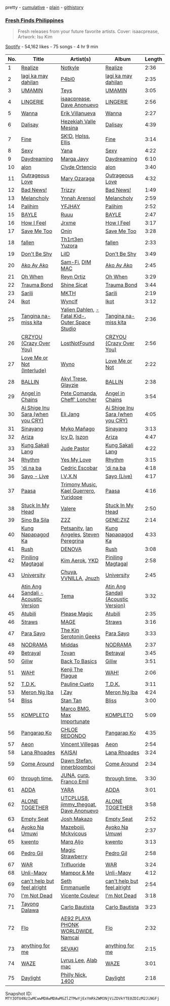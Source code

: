 pretty - [cumulative](/playlists/cumulative/37i9dQZF1DXd41OiKoLJY1.md) - [plain](/playlists/plain/37i9dQZF1DXd41OiKoLJY1) - [githistory](https://github.githistory.xyz/mackorone/spotify-playlist-archive/blob/main/playlists/plain/37i9dQZF1DXd41OiKoLJY1)

### [Fresh Finds Philippines](https://open.spotify.com/playlist/37i9dQZF1DXd41OiKoLJY1)

> Fresh releases from your future favorite artists\. Cover: isaacprease, Artwork: Isu Kim

[Spotify](https://open.spotify.com/user/spotify) - 54,162 likes - 75 songs - 4 hr 9 min

| No. | Title | Artist(s) | Album | Length |
|---|---|---|---|---|
| 1 | [Realize](https://open.spotify.com/track/3m7qUBL3aFG5QQ2DyC26qX) | [Notkyle](https://open.spotify.com/artist/6NbOllM9XjgO44JQyhUv6D) | [Realize](https://open.spotify.com/album/5U7WqhGv8hxWQxa5YvA83H) | 2:36 |
| 2 | [lagi ka may dahilan](https://open.spotify.com/track/0O3ckr8uB4OKNuDbL999GM) | [P4bl0](https://open.spotify.com/artist/0xh04KMHGerrwFTxxdLs4V) | [lagi ka may dahilan](https://open.spotify.com/album/1ml0A7eJHRcH1SFf8VfCGR) | 2:35 |
| 3 | [UMAMIN](https://open.spotify.com/track/5UdwrbJNLN31jlJVwlUq08) | [Teys](https://open.spotify.com/artist/3X0zRsFy2Mbq10BTmhLjun) | [UMAMIN](https://open.spotify.com/album/2vOflFVDhIx2nzEeqF4fHx) | 3:05 |
| 4 | [LINGERIE](https://open.spotify.com/track/72N8r4vWZKk7aAm1RhrAoD) | [isaacprease](https://open.spotify.com/artist/2Pa2Q2By2eVE6RT8SfgozN), [Dave Anonuevo](https://open.spotify.com/artist/7buJRMVUhTO2JhsNekynv1) | [LINGERIE](https://open.spotify.com/album/3H9peqvh59rw0RMQzVd8Cn) | 2:56 |
| 5 | [Wanna](https://open.spotify.com/track/61aOTb8m40WJ0W6PW4s5RY) | [Erik Villanueva](https://open.spotify.com/artist/4cWuxVZWKH9jPX74eYip2E) | [Wanna](https://open.spotify.com/album/30sRw6RFUNlL2bpjxphrKT) | 2:27 |
| 6 | [Dalisay](https://open.spotify.com/track/7BAxD05Y4dCY9TM8e7iX8j) | [Hezekiah Valle Mesina](https://open.spotify.com/artist/4pUG0OxSNNRm5DxWq7opcp) | [Dalisay](https://open.spotify.com/album/7BRciOsnWAKfEKqmq4weTu) | 4:39 |
| 7 | [Fine](https://open.spotify.com/track/1wMHWbZQuywtwA6fWvXj0E) | [SK!D](https://open.spotify.com/artist/44IMSufMeFgCqrPpBTI9Di), [Hplss](https://open.spotify.com/artist/69N5GFx9RDaVyHmkzOwSGK), [Ellis](https://open.spotify.com/artist/2D7FouZSVshViiKI4TmCwl) | [Fine](https://open.spotify.com/album/2GJ53reCtb8WGKgCcUoouA) | 3:14 |
| 8 | [Sexy](https://open.spotify.com/track/35qfmEJ8AEFerGd2hXb3bp) | [Yana](https://open.spotify.com/artist/0kzc43vLG2xAGAdmwl7LTn) | [Sexy](https://open.spotify.com/album/3DvhzfaMNZDlyHOJRffEqT) | 4:22 |
| 9 | [Daydreaming](https://open.spotify.com/track/2pQo51PRZvlEi4SkpGbDpV) | [Marga Jayy](https://open.spotify.com/artist/04Bq2hRCsdZEQ9cKVDXN3R) | [Daydreaming](https://open.spotify.com/album/6T2a65KuRgowiBv8r8BIsF) | 6:10 |
| 10 | [alon](https://open.spotify.com/track/4Fjp3Piyk9yDT03Nk8PJmT) | [Clyde Ortencio](https://open.spotify.com/artist/47y4RkOKrh6fDyqF844hSd) | [alon](https://open.spotify.com/album/74MQ6uSdIhTQ6uZBemofxb) | 3:40 |
| 11 | [Outrageous Love](https://open.spotify.com/track/63UaQOlUuVPPF6mo0sUjBL) | [Mary Ozaraga](https://open.spotify.com/artist/4GS8yp4W5CAsrm9nuGmOVB) | [Outrageous Love](https://open.spotify.com/album/3xURMD2K7vEndUN3ZBM7DN) | 4:32 |
| 12 | [Bad News!](https://open.spotify.com/track/70vdovCxQGJmrYDSeO5GLq) | [Trizzy](https://open.spotify.com/artist/5dbPgbvyHBcdAjQ02qnDNi) | [Bad News!](https://open.spotify.com/album/1RBjqCItNgp2PtTLQwP6rw) | 1:49 |
| 13 | [Melancholy](https://open.spotify.com/track/59IfxKelxnAy0jJxjp1DjH) | [Ynnah Arensol](https://open.spotify.com/artist/6IpsNavWthmNGXI2F52R4f) | [Melancholy](https://open.spotify.com/album/33wpPhxmjKTobY6XuLpQLx) | 2:59 |
| 14 | [Palihim](https://open.spotify.com/track/17F253J62IkWzTgajQaXya) | [YFJHAY](https://open.spotify.com/artist/6SygNpCWRSxpnGq5LXNt9q) | [Palihim](https://open.spotify.com/album/3cJEDHPOaZuSVbCilbFtxi) | 2:52 |
| 15 | [BAYLE](https://open.spotify.com/track/0PvuDu1LImmW2GDxulQiAp) | [Ruuu](https://open.spotify.com/artist/0h8CTim59fwR1EVwYl5TbX) | [BAYLE](https://open.spotify.com/album/5JKMcb4kO1ox074UurogNZ) | 2:47 |
| 16 | [How I Feel](https://open.spotify.com/track/2Z8GaLWB3eOIG8Jtal74Ch) | [Jrxme](https://open.spotify.com/artist/08rpVm7QVoQQhXWAirxqv3) | [How I Feel](https://open.spotify.com/album/52iKbiiDD7bGDvFXvkVzod) | 3:17 |
| 17 | [Save Me Too](https://open.spotify.com/track/2uGO4r9YYQiTWBzT4r855B) | [Onin](https://open.spotify.com/artist/5yprou6hpqUvmFqZaFH9DB) | [Save Me Too](https://open.spotify.com/album/7AzmCDPYF6IXz0yG8feH8H) | 3:28 |
| 18 | [fallen](https://open.spotify.com/track/18LsjUmTu3SD2pmxYG2kkW) | [Th1rt3en Yuzora](https://open.spotify.com/artist/0ZsV5LjbQKkSE6zkQbGQgc) | [fallen](https://open.spotify.com/album/1BsMavB1FPZTRTIy2lXkuF) | 2:33 |
| 19 | [Don't Be Shy](https://open.spotify.com/track/2jxXEhJtYyhOLRNQXzqpSB) | [LilD](https://open.spotify.com/artist/0aP46vxM4W4zAKRhGeeaIq) | [Don't Be Shy](https://open.spotify.com/album/6OJ1ztJVWlZVIsgPuhM7ob) | 3:49 |
| 20 | [Ako Ay Ako](https://open.spotify.com/track/33xRsrdrKNZOmvzY0cYpZ8) | [Sam\-Fi](https://open.spotify.com/artist/6ZPlODLIMfK4KYmhJuQuns), [DIM MAC](https://open.spotify.com/artist/2dgE34Yon3PRdwNlC71mF2) | [Ako Ay Ako](https://open.spotify.com/album/3FFrBUThSWiMdfOC6Y4WCh) | 2:45 |
| 21 | [Oh When](https://open.spotify.com/track/5NzFZC4E5BENVIVe1wTGq9) | [Reyn Ortiz](https://open.spotify.com/artist/30V1yWmoHMIYbeLLnaU31M) | [Oh When](https://open.spotify.com/album/7r9I9tOn1YgugEuDSOshjs) | 3:29 |
| 22 | [Trauma Bond](https://open.spotify.com/track/3KrCMTfhYxg4W0QijR5CgH) | [Shine Sicat](https://open.spotify.com/artist/0yWy82qmLM3FybLtjSiOC5) | [Trauma Bond](https://open.spotify.com/album/1sG1iFqA1LnrDNhAKOTLov) | 3:44 |
| 23 | [Sarili](https://open.spotify.com/track/2yq6RweYFJTPz39BeF4nmL) | [MKTH](https://open.spotify.com/artist/3uW7QkvUdyBu9dzOZiEzfL) | [Sarili](https://open.spotify.com/album/75ho2cDElw3J7QYcJc0OUI) | 2:19 |
| 24 | [Ikot](https://open.spotify.com/track/2YVxLpUcLh6xTXyrhM6OC7) | [Wynclf](https://open.spotify.com/artist/3EmpY4fy16HPzHdUJOaz1d) | [Ikot](https://open.spotify.com/album/0geLVvXCRGaKR4VjAyiuDr) | 3:12 |
| 25 | [Tangina na\-miss kita](https://open.spotify.com/track/2wuLvBSqvMpLcaCTDCHYuv) | [Yalien Dahlen](https://open.spotify.com/artist/0EMjBzsfVNij3Pc25Fu79c), [\-Fatal Kid\-](https://open.spotify.com/artist/5EQeXfUSygDYU6cCXvVVtE), [Outer Space Studio](https://open.spotify.com/artist/2NWGirWy4tZ0b9qNGn6dgq) | [Tangina na\-miss kita](https://open.spotify.com/album/2NNRqu8Jpr9OtagrSXqQRj) | 2:36 |
| 26 | [CRZYOU \(Crazy Over You\)](https://open.spotify.com/track/2uC7WmDGMYpEbN8kDqPEcf) | [LostNotFound](https://open.spotify.com/artist/1SVjSG7OLV3mrpH5N9QYDM) | [CRZYOU \(Crazy Over You\)](https://open.spotify.com/album/3ciDPNp6ZsWxLg8CsXgwHx) | 2:56 |
| 27 | [Love Me or Not \(Interlude\)](https://open.spotify.com/track/6wjfII8huIhU9KnAz0yma2) | [Wyno](https://open.spotify.com/artist/6JivsO2F1klvrpfemicWe2) | [Love Me or Not](https://open.spotify.com/album/7xKmOYHjXPJAWECSHp8jjG) | 2:22 |
| 28 | [BALLIN](https://open.spotify.com/track/1Oi2nEL0jB4kepIuNYSIse) | [Akyl Trese](https://open.spotify.com/artist/3xiRx3nRY3uzbxCkfRPwyt), [Glayzie](https://open.spotify.com/artist/0QudXWpRHroydiEeQmfRYX) | [BALLIN](https://open.spotify.com/album/0I9sDhcy9PsRdZud1yRL2z) | 2:38 |
| 29 | [Angel in Chains](https://open.spotify.com/track/0XGeMdIuqTh6WkfKzPhui0) | [Pete Comanda](https://open.spotify.com/artist/5Ur6l0uFN1eRysWj7nbO4l), [Cheff' Loncher](https://open.spotify.com/artist/3QpXMN11JiCBOHRd3Jhj8Q) | [Angel in Chains](https://open.spotify.com/album/2OEEz3fuLFJF31a9WPScff) | 3:54 |
| 30 | [Ai Shige Inu Sara \(when you CRY\)](https://open.spotify.com/track/1G4D9AyDS0PJqxT8kv6bqw) | [Eli Jang](https://open.spotify.com/artist/418vJWbgukUADkEehogcFL) | [Ai Shige Inu Sara \(when you CRY\)](https://open.spotify.com/album/5lO5MLuUVcH7hiUxUdLtst) | 4:05 |
| 31 | [Sinayang](https://open.spotify.com/track/5w6T71pWL8fC8x81h9eSUM) | [Myko Mañago](https://open.spotify.com/artist/4rLjmdSXq2xNqbIGs9Vq2s) | [Sinayang](https://open.spotify.com/album/1I2gCgXoz0ryU7xTWCUkVe) | 3:13 |
| 32 | [Ariza](https://open.spotify.com/track/3ubUGz1bMgmsZGt0zrcRYp) | [Icy D](https://open.spotify.com/artist/0DrnDxPyiRdLOa75RPrA2e), [Iszon](https://open.spotify.com/artist/4SRyvMcMw7hB8szuF0pZLd) | [Ariza](https://open.spotify.com/album/29y4OuQLD5Hl2Vx9SsWfn7) | 4:47 |
| 33 | [Kung Sakali Lang](https://open.spotify.com/track/3AEbulG1jUZ94z6E3QxpOi) | [Jude Pastor](https://open.spotify.com/artist/476EcJSai8XaduuaLuneiW) | [Kung Sakali Lang](https://open.spotify.com/album/09Flm1k4e3vsvzcEvrSugp) | 4:22 |
| 34 | [Rhythm](https://open.spotify.com/track/5A160kSVFpIrcpZ3wrMT6K) | [Yes My Love](https://open.spotify.com/artist/2ySp44kTR0uNVfilvTdyuX) | [Rhythm](https://open.spotify.com/album/7HHET7F7cVbDrdkn9Djwc0) | 3:15 |
| 35 | ['di na ba](https://open.spotify.com/track/6OLW2mJLNP47iPqZhVXe4h) | [Cedric Escobar](https://open.spotify.com/artist/2VzuK7FmRvapbBzdMY1mK2) | ['di na ba](https://open.spotify.com/album/3mUHCRpP9DRpZti8wyUYqJ) | 4:18 |
| 36 | [Sayo \- Live](https://open.spotify.com/track/2i1f6kHRmU2rvle5FvvZpB) | [I.V.X.N](https://open.spotify.com/artist/2OCTaDYhI6ZqXmplfXdtmw) | [Sayo \(Live\)](https://open.spotify.com/album/1Rvwyzo7w6tcWjOd5C7w9K) | 4:17 |
| 37 | [Paasa](https://open.spotify.com/track/3R2DJwLPelz74ViQGvmoXn) | [Trimony Music](https://open.spotify.com/artist/2pcBjPklr4dVKCAt7IsYrW), [Kael Guerrero](https://open.spotify.com/artist/3Lcxk1qxmoKXVMxKSR4aWQ), [Yuridope](https://open.spotify.com/artist/5xOvrnVpLjzfGi69GDlzQY) | [Paasa](https://open.spotify.com/album/6NJOCiM6cQ2pvB9l6vESuw) | 4:16 |
| 38 | [Stuck In My Head](https://open.spotify.com/track/1YoYm28cO6sVwDopCKNd8Y) | [Valere](https://open.spotify.com/artist/5ZQF36w4zKY03Rq4zbYx88) | [Stuck In My Head](https://open.spotify.com/album/47Cr3XsoojeUKIDqowRfHl) | 2:50 |
| 39 | [Sino Ba Sila](https://open.spotify.com/track/79GyME6g0EN0Kh65oGB4jD) | [Z2Z](https://open.spotify.com/artist/26IPaLiQmjviEda655dFFe) | [GENE:ZIIZ](https://open.spotify.com/album/6pMWTpXNMQHwwEc5wuGas8) | 2:14 |
| 40 | [Kung Napapagod Ka](https://open.spotify.com/track/2knkrIxnrHQ92M3rYzoeTC) | [Petsanity](https://open.spotify.com/artist/1OVaCQucAYwylVm6HxeqXm), [Ian Angeles](https://open.spotify.com/artist/6IxJnxBngSEJOBexOeM0Kj), [Steven Peregrina](https://open.spotify.com/artist/5KrSUjqj2SRoveNRwgm2rZ) | [Kung Napapagod Ka](https://open.spotify.com/album/0GbQxyblzhTIeMGLS53FQi) | 4:33 |
| 41 | [Rush](https://open.spotify.com/track/1ZcGIxRAtTXE30cn6MpsM0) | [DENOVA](https://open.spotify.com/artist/1RW6BoCYFpWTdftfYrUIp4) | [Rush](https://open.spotify.com/album/0rZTIpnD5Xf7nKuYAzqqcG) | 3:08 |
| 42 | [Piniling Magtagal](https://open.spotify.com/track/1V3cRQQcLtsL6AxXpCTHrm) | [Kim Aerok](https://open.spotify.com/artist/5KyGoe7tx4ObXK4rzS8dgP), [YKD](https://open.spotify.com/artist/0gpW1aub0XP15Dgg1N3la6) | [Piniling Magtagal](https://open.spotify.com/album/5P3pAWSBAql1bVu4ToFmAO) | 2:58 |
| 43 | [University](https://open.spotify.com/track/0k2R4AFxzNlLQAsCZejojB) | [Chuya](https://open.spotify.com/artist/2GXEVRwL1sW36TxBxq1QsV), [VVNILLA](https://open.spotify.com/artist/77GOFfG6ibHi4EHpJkvUU7), [Jnuzh](https://open.spotify.com/artist/7HyJFrpVIEYmf2tRMVU8hk) | [University](https://open.spotify.com/album/6y04OOpESfEmDM8qVbWlvf) | 2:45 |
| 44 | [Atin Ang Sandali \- Acoustic Version](https://open.spotify.com/track/1MvNQXJRL6vQnDSNo742PK) | [Tema](https://open.spotify.com/artist/0JHGjAEXAEzNH9nEv6Q3TB) | [Atin Ang Sandali \(Acoustic Version\)](https://open.spotify.com/album/0SxfnZAt4gVNUpr6JOS4jq) | 3:32 |
| 45 | [Atubili](https://open.spotify.com/track/6LcYqCwCqMynWNh3kZbjGq) | [Please Magic](https://open.spotify.com/artist/1FplvJfJfToJaXAOgGybFO) | [Atubili](https://open.spotify.com/album/3DlB99ZEAhmAm38Y5k1a8v) | 2:35 |
| 46 | [5traws](https://open.spotify.com/track/3YKEOeOgoLpaM1mOMMjMUM) | [MAGE](https://open.spotify.com/artist/0vhbTpMY6YaoSPlLyWO0JV) | [5traws](https://open.spotify.com/album/06OcVD1DU4ewL2Lu2FZGID) | 3:16 |
| 47 | [Para Sayo](https://open.spotify.com/track/3VONazCmyb8cndcNdUuO9p) | [The Kin Serotonin Geeks](https://open.spotify.com/artist/2FMOMbrklxqTwAtUvp19YA) | [Para Sayo](https://open.spotify.com/album/45aXUBXKJxOGIuwB32LFzs) | 3:33 |
| 48 | [NODRAMA](https://open.spotify.com/track/2vMW2tKA22OyR09Gsjgc92) | [Middas](https://open.spotify.com/artist/0owJAVoC3bHFIfkKvb1qoo) | [NODRAMA](https://open.spotify.com/album/2W3Zv4d37zgiEEj1PkpB8p) | 2:37 |
| 49 | [Betrayal](https://open.spotify.com/track/2Mc5rStGjyUQpWHchY73lb) | [Tovan](https://open.spotify.com/artist/4F3pg30nTfOv7oyrWEKcDk) | [Betrayal](https://open.spotify.com/album/3vaYq5mtGFggmsuMCmMS5u) | 3:45 |
| 50 | [Giliw](https://open.spotify.com/track/7yGzmGuPdbUYZkAamJUP6B) | [Back To Basics](https://open.spotify.com/artist/2Fq5c8FkS7AezbtM8zX5iA) | [Giliw](https://open.spotify.com/album/2zDeYsHv6La8LHK6FDfc1A) | 3:51 |
| 51 | [WAH!](https://open.spotify.com/track/5VzFU0utQ9a2vdXWBEcs0N) | [Kenji The Plague](https://open.spotify.com/artist/7xPWLmOfBpEW4mCHMwnfLx) | [WAH!](https://open.spotify.com/album/5EmVxueC7JQ6PMIlDUoCeV) | 2:06 |
| 52 | [T.D.K.](https://open.spotify.com/track/4kF4VJ0FUHW6Y4INOhJ0Bk) | [Pauline Cueto](https://open.spotify.com/artist/16RosqrGJ7rbsUdDEgTmv8) | [T.D.K.](https://open.spotify.com/album/3BlshNEn9SAMUE2UrTeGU9) | 3:11 |
| 53 | [Meron Ng Iba](https://open.spotify.com/track/4ZbIA5DaqB7bihH1XdpKiL) | [I Zay](https://open.spotify.com/artist/38MFcAqN5M3n8VO7C8Y0H0) | [Meron Ng Iba](https://open.spotify.com/album/3TECcm5JX74zg7EdCs5Qpc) | 4:24 |
| 54 | [Bliss](https://open.spotify.com/track/2ee160Zq8leWme75mCcNYq) | [Stan Tan](https://open.spotify.com/artist/4duhsBPQoYg4a0uvyKvBhH) | [Bliss](https://open.spotify.com/album/36CUKocPdzUDQPwUir0riL) | 3:00 |
| 55 | [KOMPLETO](https://open.spotify.com/track/2jwZHyrs1yxGg5SIobNtvK) | [Marco BMG](https://open.spotify.com/artist/46wFQ13fQTY41FSRJS2m1u), [Max Importunate](https://open.spotify.com/artist/1ey4bEDkXvpAzhMkoEcOlP) | [KOMPLETO](https://open.spotify.com/album/2CBWDk5V8CTFCyCSlxUFdw) | 5:09 |
| 56 | [Pangarap Ko](https://open.spotify.com/track/5CP9JKv45bZY4rom5yj8ou) | [CHLOE REDONDO](https://open.spotify.com/artist/3tJjBFpdnqZOjZMBFJokk4) | [Pangarap Ko](https://open.spotify.com/album/6LbzKvFDdcct6YtbsMSPyx) | 4:35 |
| 57 | [Aeon](https://open.spotify.com/track/5O4bUBP6VOiUuAHMbdc6H9) | [Vincent Villegas](https://open.spotify.com/artist/0hL4lPzFWzh2LSFASaDbhm) | [Aeon](https://open.spotify.com/album/22gNLqb7tv05MLr7b1p4Zf) | 2:54 |
| 58 | [Lana Rhoades](https://open.spotify.com/track/7e8DtNotFWaCuLx12DenHN) | [KAISAI](https://open.spotify.com/artist/4EOmdPzt09dPEFC7IKz1Ei) | [Lana Rhoades](https://open.spotify.com/album/6wrZVpuTwNzg6TeNXnggsZ) | 3:24 |
| 59 | [Come Around](https://open.spotify.com/track/5X5nLKZ0inFGHdGyQPrFnQ) | [Dawn Stefan](https://open.spotify.com/artist/6LjYXL7f4mI7CzFdkvoedz), [innerbloomboi](https://open.spotify.com/artist/3KsXtARnps2rBlq7d8W7wV) | [Come Around](https://open.spotify.com/album/2u26zsydm1nXbig7ODKe2A) | 2:34 |
| 60 | [through time.](https://open.spotify.com/track/00oGOa0SVvvCct5AWyQfCs) | [JUNA](https://open.spotify.com/artist/320c4FrMt0pfsfhhawLm0a), [curp](https://open.spotify.com/artist/4fL2omZ2ksboWx91OkkP1d), [Franco Emil](https://open.spotify.com/artist/7JfZtzHmNbSESvy7xMz6Li) | [through time.](https://open.spotify.com/album/4WOKR6QcabF3pa7ufOsuPd) | 3:30 |
| 61 | [ADDA](https://open.spotify.com/track/5FMl0G0jB1AqkMwfEqKqw8) | [YARA](https://open.spotify.com/artist/18H73DT2GpH7OqXPORF6Bv) | [ADDA](https://open.spotify.com/album/3VNvQtX0BhdQNhjjS0E7zI) | 3:01 |
| 62 | [ALONE TOGETHER](https://open.spotify.com/track/53fjWjjGJDqm1M79W7fHT3) | [UTCPLUS8](https://open.spotify.com/artist/368mLOChWZCXPkEfIRx3or), [jimmy\_thegoat](https://open.spotify.com/artist/47guwsdQUnnKYOEInCv42p), [Dave Anonuevo](https://open.spotify.com/artist/7buJRMVUhTO2JhsNekynv1) | [ALONE TOGETHER](https://open.spotify.com/album/16FyV3LsShp44hfdFe9jTk) | 3:58 |
| 63 | [Empty Seat](https://open.spotify.com/track/0rrMyO2ZHLhxGTLgAEVWIJ) | [Josh Makazo](https://open.spotify.com/artist/6xx5onyQzBbqxee5Ogqouv) | [Empty Seat](https://open.spotify.com/album/4HC5Ve57Sbp0axTYnhxhYh) | 2:52 |
| 64 | [Ayoko Na Umuwi](https://open.spotify.com/track/19voXXQ1fORAEwtN3SZnUX) | [Mazeboiii](https://open.spotify.com/artist/3DFM7ya81iULbYzrxvXzo2), [Mckvicous](https://open.spotify.com/artist/3LmpBDdrBom6TKWedUMayB) | [Ayoko Na Umuwi](https://open.spotify.com/album/3JlPDOEYEHMYqP66cOg3WO) | 2:37 |
| 65 | [kwento](https://open.spotify.com/track/32uackfaZC3EKzB8jqtXco) | [Marq Aljo](https://open.spotify.com/artist/1Hp9XIpVkadYVZQ67rUbZj) | [kwento](https://open.spotify.com/album/7hldQtMcfD3UXqrLjlvu8m) | 3:13 |
| 66 | [Pedro Gil](https://open.spotify.com/track/2bBErqAITbqQxR7BeVSr4T) | [Magic Strawberry](https://open.spotify.com/artist/3zGhjRCQkEWQ1LFkCq9VP7) | [Pedro Gil](https://open.spotify.com/album/1uE7DedunGJV6tL0u1IuRa) | 2:58 |
| 67 | [WAR](https://open.spotify.com/track/4Tgrk0Af7EWwSUoxfJm4xh) | [Trifluoride](https://open.spotify.com/artist/0567Ria9cdL0xqqRceQb0C) | [WAR](https://open.spotify.com/album/5MxOgNruCStm7MrANVtwew) | 3:24 |
| 68 | [Unli\-Maoy](https://open.spotify.com/track/7CWbeDowiJe0lOQepUQfEj) | [Mampor & Me](https://open.spotify.com/artist/35KnA0mCBvxwVj9r8kIOwP) | [Unli\-Maoy](https://open.spotify.com/album/74xN2YIILv2UfaN6XXgthi) | 4:12 |
| 69 | [can't help but feel alright](https://open.spotify.com/track/4TwKgYsBaRCNuAwxLlbK0W) | [Seth Emmanuelle](https://open.spotify.com/artist/6PWh39mP9db3DQhpEzkyNd) | [can't help but feel alright](https://open.spotify.com/album/0AoGiWZxpiFUMQasPYePSD) | 2:54 |
| 70 | [I'm Not Dead](https://open.spotify.com/track/1Gkrhv8LGUfuobYdbjSrXZ) | [Vicente Couleur](https://open.spotify.com/artist/1Yp40p0bMPFS7WMPQCvB7A) | [I'm Not Dead](https://open.spotify.com/album/5twwI5vDi1lh98KEnWqpJ2) | 3:18 |
| 71 | [Tayong Dalawa](https://open.spotify.com/track/2QkyjHGGTj0EwirLcxn9W6) | [Carlo Bautista](https://open.spotify.com/artist/3SwnBBc7T2hYRPnPGUDmh9) | [Carlo Bautista](https://open.spotify.com/album/0aoPXAuHgdhvYfd2Wv6dDu) | 3:23 |
| 72 | [Flo](https://open.spotify.com/track/7INk8ci1ohXsEpiaquK4hA) | [AE92 PLAYA PHONK WORLDWIDE](https://open.spotify.com/artist/4rsxeYdlTjLNBz02CumXeZ), [Namcai](https://open.spotify.com/artist/3AMGlo1n6WwOV1SdGGXuZW) | [Flo](https://open.spotify.com/album/6EroOOu19EUTGRLqAJUoJc) | 2:32 |
| 73 | [anything for me](https://open.spotify.com/track/4ZdlziPIr8qlIaWMjHycAR) | [SEVAKI](https://open.spotify.com/artist/6TlgWSCL1F10ObkhYJWoVo) | [anything for me](https://open.spotify.com/album/1Lm4ZyoXGVJiADgcggGsZ5) | 2:15 |
| 74 | [WAZE](https://open.spotify.com/track/6bB0C0j9lRaF9p9nV5itGj) | [Lyrus Lee](https://open.spotify.com/artist/6TApVvDDtb3qrJUWxII8VM), [Alab mac](https://open.spotify.com/artist/5tPerQ6K0RMIcjXWZRLeN2) | [WAZE](https://open.spotify.com/album/45GdlWFKQJEQUVn2rfaAeW) | 3:01 |
| 75 | [Daylight](https://open.spotify.com/track/19UN16mgucQdQ1dlj6WG6o) | [Philly Nick](https://open.spotify.com/artist/6ZZIuxXZHgHU9Ad3yRaxj5), [1400](https://open.spotify.com/artist/3khYSaUr7GBHWZY0ZdzbQr) | [Daylight](https://open.spotify.com/album/2WQU5nu0FV6qYe6AUOBbCq) | 2:18 |

Snapshot ID: `MTY3OTU4NzIwMCwwMDAwMDAwMGZlZTMwYjExYmRkZWM3NjViZDVkYTE0ZDIzM2JiNGFj`
